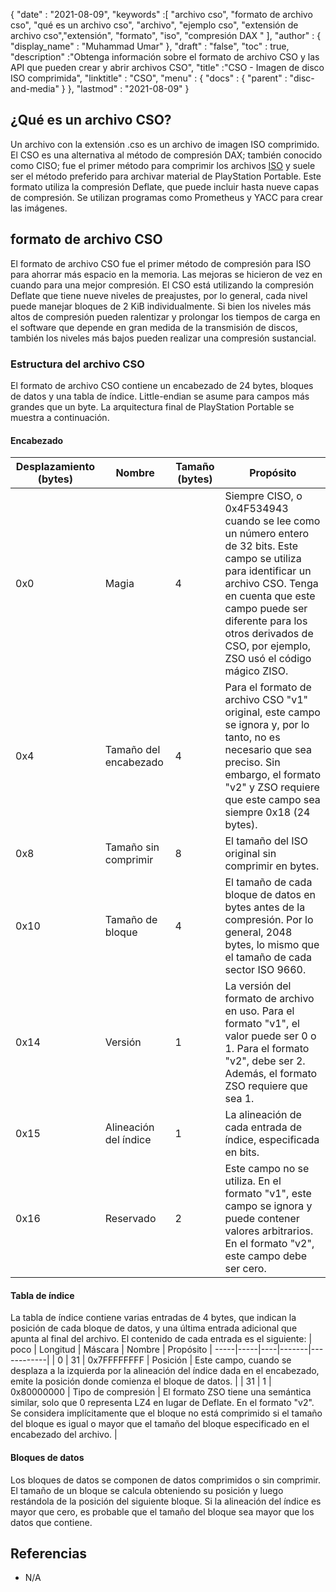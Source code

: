 {
  "date" : "2021-08-09",
  "keywords" :[ "archivo cso", "formato de archivo cso", "qué es un archivo cso", "archivo", "ejemplo cso", "extensión de archivo cso","extensión", "formato", "iso", "compresión DAX " ],
  "author" : {
    "display_name" : "Muhammad Umar"
},
  "draft" : "false",
   "toc" : true,
  "description" :"Obtenga información sobre el formato de archivo CSO y las API que pueden crear y abrir archivos CSO",
  "title" :"CSO - Imagen de disco ISO comprimida",
  "linktitle" : "CSO",
  "menu" : {
    "docs" : {
      "parent" : "disc-and-media"
}
},
  "lastmod" : "2021-08-09"
}

## ¿Qué es un archivo CSO?

Un archivo con la extensión .cso es un archivo de imagen ISO comprimido. El CSO es una alternativa al método de compresión DAX; también conocido como CISO; fue el primer método para comprimir los archivos [ISO](/es/compression/iso/) y suele ser el método preferido para archivar material de PlayStation Portable. Este formato utiliza la compresión Deflate, que puede incluir hasta nueve capas de compresión. Se utilizan programas como Prometheus y YACC para crear las imágenes.

## formato de archivo CSO

El formato de archivo CSO fue el primer método de compresión para ISO para ahorrar más espacio en la memoria. Las mejoras se hicieron de vez en cuando para una mejor compresión. El CSO está utilizando la compresión Deflate que tiene nueve niveles de preajustes, por lo general, cada nivel puede manejar bloques de 2 KiB individualmente. Si bien los niveles más altos de compresión pueden ralentizar y prolongar los tiempos de carga en el software que depende en gran medida de la transmisión de discos, también los niveles más bajos pueden realizar una compresión sustancial.

### Estructura del archivo CSO

El formato de archivo CSO contiene un encabezado de 24 bytes, bloques de datos y una tabla de índice. Little-endian se asume para campos más grandes que un byte. La arquitectura final de PlayStation Portable se muestra a continuación.

#### Encabezado

| Desplazamiento (bytes) | Nombre | Tamaño (bytes) | Propósito |
----------|----------|--------------|---------|
| 0x0 | Magia | 4 | Siempre CISO, o 0x4F534943 cuando se lee como un número entero de 32 bits. Este campo se utiliza para identificar un archivo CSO. Tenga en cuenta que este campo puede ser diferente para los otros derivados de CSO, por ejemplo, ZSO usó el código mágico ZISO. |
| 0x4 | Tamaño del encabezado | 4 | Para el formato de archivo CSO "v1" original, este campo se ignora y, por lo tanto, no es necesario que sea preciso. Sin embargo, el formato "v2" y ZSO requiere que este campo sea siempre 0x18 (24 bytes). |
| 0x8 | Tamaño sin comprimir | 8 | El tamaño del ISO original sin comprimir en bytes. |
| 0x10 | Tamaño de bloque | 4 | El tamaño de cada bloque de datos en bytes antes de la compresión. Por lo general, 2048 bytes, lo mismo que el tamaño de cada sector ISO 9660. |
| 0x14 | Versión | 1 | La versión del formato de archivo en uso. Para el formato "v1", el valor puede ser 0 o 1. Para el formato "v2", debe ser 2. Además, el formato ZSO requiere que sea 1. |
| 0x15 | Alineación del índice | 1 | La alineación de cada entrada de índice, especificada en bits. |
| 0x16 | Reservado | 2 | Este campo no se utiliza. En el formato "v1", este campo se ignora y puede contener valores arbitrarios. En el formato "v2", este campo debe ser cero. |

#### Tabla de índice

La tabla de índice contiene varias entradas de 4 bytes, que indican la posición de cada bloque de datos, y una última entrada adicional que apunta al final del archivo.
El contenido de cada entrada es el siguiente:
| poco | Longitud | Máscara | Nombre | Propósito |
-----|-----|----|-------|------------|
| 0 | 31 | 0x7FFFFFFFF | Posición | Este campo, cuando se desplaza a la izquierda por la alineación del índice dada en el encabezado, emite la posición donde comienza el bloque de datos. |
| 31 | 1 | 0x80000000 | Tipo de compresión | El formato ZSO tiene una semántica similar, solo que 0 representa LZ4 en lugar de Deflate. En el formato "v2". Se considera implícitamente que el bloque no está comprimido si el tamaño del bloque es igual o mayor que el tamaño del bloque especificado en el encabezado del archivo. |

#### Bloques de datos

Los bloques de datos se componen de datos comprimidos o sin comprimir. El tamaño de un bloque se calcula obteniendo su posición y luego restándola de la posición del siguiente bloque. Si la alineación del índice es mayor que cero, es probable que el tamaño del bloque sea mayor que los datos que contiene.


## Referencias

* N/A

